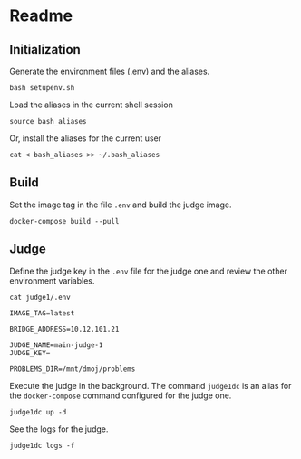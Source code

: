 # Readme

## Initialization

Generate the environment files (.env) and the aliases.

```shell
bash setupenv.sh
```

Load the aliases in the current shell session

```shell
source bash_aliases
```

Or, install the aliases for the current user

```shell
cat < bash_aliases >> ~/.bash_aliases
```

## Build

Set the image tag in the file `.env` and build the judge image.

```shell
docker-compose build --pull
```

## Judge

Define the judge key in the `.env` file for the judge one 
and review the other environment variables.

```shell
cat judge1/.env 
```
```
IMAGE_TAG=latest

BRIDGE_ADDRESS=10.12.101.21

JUDGE_NAME=main-judge-1
JUDGE_KEY=

PROBLEMS_DIR=/mnt/dmoj/problems
```

Execute the judge in the background. 
The command `judge1dc` is an alias for the `docker-compose` command 
configured for the judge one.

```shell
judge1dc up -d
```

See the logs for the judge.

```shell
judge1dc logs -f
```
